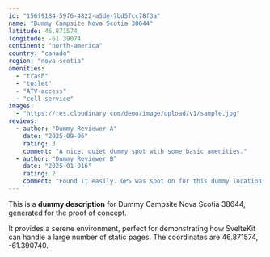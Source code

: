 ```yaml
---
id: "156f9184-59f6-4822-a5de-7bd5fcc78f3a"
name: "Dummy Campsite Nova Scotia 38644"
latitude: 46.871574
longitude: -61.39074
continent: "north-america"
country: "canada"
region: "nova-scotia"
amenities:
  - "trash"
  - "toilet"
  - "ATV-access"
  - "cell-service"
images:
  - "https://res.cloudinary.com/demo/image/upload/v1/sample.jpg"
reviews:
  - author: "Dummy Reviewer A"
    date: "2025-09-06"
    rating: 3
    comment: "A nice, quiet dummy spot with some basic amenities."
  - author: "Dummy Reviewer B"
    date: "2025-01-016"
    rating: 2
    comment: "Found it easily. GPS was spot on for this dummy location."
---
```


This is a **dummy description** for Dummy Campsite Nova Scotia 38644, generated for the proof of concept.

It provides a serene environment, perfect for demonstrating how SvelteKit can handle a large number of static pages. The coordinates are 46.871574, -61.390740.
